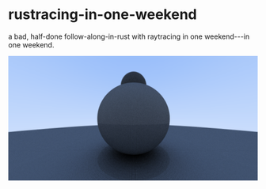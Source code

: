 # rustracing-in-one-weekend
a bad, half-done follow-along-in-rust with raytracing in one weekend---in one weekend.

![](./output/image.jpg)
